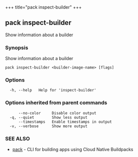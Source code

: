 +++
title="pack inspect-builder"
+++
## pack inspect-builder

Show information about a builder

### Synopsis

Show information about a builder

```
pack inspect-builder <builder-image-name> [flags]
```

### Options

```
  -h, --help   Help for 'inspect-builder'
```

### Options inherited from parent commands

```
      --no-color     Disable color output
  -q, --quiet        Show less output
      --timestamps   Enable timestamps in output
  -v, --verbose      Show more output
```

### SEE ALSO

* [pack](/docs/reference/pack/pack/)	 - CLI for building apps using Cloud Native Buildpacks

